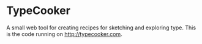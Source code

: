 # TypeCooker

A small web tool for creating recipes for sketching and exploring type. 
This is the code running on http://typecooker.com.

